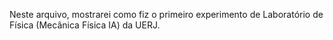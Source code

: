 Neste arquivo, mostrarei como fiz o primeiro experimento de Laboratório de Física (Mecânica Física IA) da UERJ.


